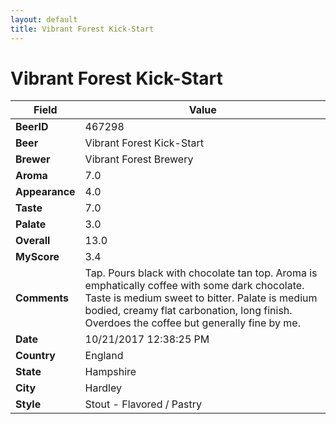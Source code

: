 ```yaml
---
layout: default
title: Vibrant Forest Kick-Start
---
```


# Vibrant Forest Kick-Start

| Field         | Value     |
|---------------|-----------|
| **BeerID** | 467298 |
| **Beer** | Vibrant Forest Kick-Start |
| **Brewer** | Vibrant Forest Brewery |
| **Aroma** | 7.0 |
| **Appearance** | 4.0 |
| **Taste** | 7.0 |
| **Palate** | 3.0 |
| **Overall** | 13.0 |
| **MyScore** | 3.4 |
| **Comments** | Tap. Pours black with chocolate tan top. Aroma is emphatically coffee with some dark chocolate. Taste is medium sweet to bitter. Palate is medium bodied, creamy flat carbonation, long finish. Overdoes the coffee but generally fine by me. |
| **Date** | 10/21/2017 12:38:25 PM |
| **Country** | England |
| **State** | Hampshire |
| **City** | Hardley |
| **Style** | Stout - Flavored / Pastry |
